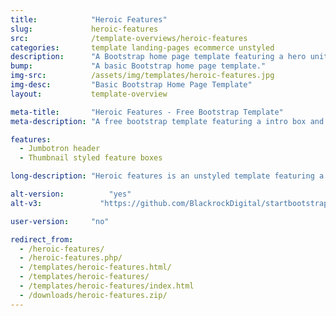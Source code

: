 ```yaml
---
title:            "Heroic Features"
slug:             heroic-features
src:              /template-overviews/heroic-features
categories:       template landing-pages ecommerce unstyled
description:      "A Bootstrap home page template featuring a hero unit and a grid of thumbnail features."
bump:             "A basic Bootstrap home page template."
img-src:          /assets/img/templates/heroic-features.jpg
img-desc:         "Basic Bootstrap Home Page Template"
layout:           template-overview

meta-title:       "Heroic Features - Free Bootstrap Template"
meta-description: "A free bootstrap template featuring a intro box and a grid of features. All Start Bootstrap templates are free to download and open source."

features:
  - Jumbotron header
  - Thumbnail styled feature boxes

long-description: "Heroic features is an unstyled template featuring a hero unit as a header and a grid of feature boxes."

alt-version:		  "yes"
alt-v3:		        "https://github.com/BlackrockDigital/startbootstrap-heroic-features/archive/v3.3.7.zip"

user-version:     "no"

redirect_from:
  - /heroic-features/
  - /heroic-features.php/
  - /templates/heroic-features.html/
  - /templates/heroic-features/
  - /templates/heroic-features/index.html
  - /downloads/heroic-features.zip/
---
```

